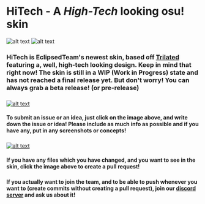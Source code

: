 # HiTech - A *High-Tech* looking osu! skin
![alt text](https://i.imgur.com/Z59mNW8.png "HiTech Logo")
![alt text](https://i.imgur.com/bBmIRQr.png "About")
### HiTech is EclipsedTeam's newest skin, based off [Trilated](https://github.com/eclipsedteam/Trilated "Trilated Repository") featuring a, well, high-tech looking design. Keep in mind that right now! The skin is still in a WIP (Work in Progress) state and has not reached a final release yet. But don't worry! You can always grab a beta release! (or pre-release)
###
[![alt text](https://i.imgur.com/KhMHJES.png "HiTech - GitHub Issues")](https://github.com/eclipsedteam/HiTech/issues/new)
#### To submit an issue or an idea, just click on the image above, and write down the issue or idea! Please include as much info as possible and if you have any, put in any screenshots or concepts!
###
[![alt text](https://i.imgur.com/5i60fsK.png "Pull Requests")](https://github.com/eclipsedteam/HiTech/compare)
#### If you have any files which you have changed, and you want to see in the skin, click the image above to create a pull request!
###
#### If you actually want to join the team, and to be able to push whenever you want to (create commits without creating a pull request), join our [discord server](https://discord.gg/vgSkBRr) and ask us about it!
